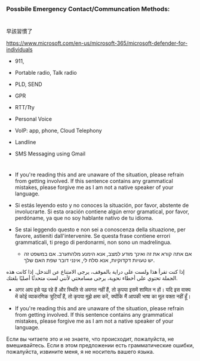 ### Possbile Emergency Contact/Communcation Methods:


#

早該習慣了


https://www.microsoft.com/en-us/microsoft-365/microsoft-defender-for-individuals

- 911,
- Portable radio, Talk radio
- PLD, SEND
- GPR
- RTT/Tty
- Personal Voice
- VoIP: app, phone, Cloud Telephony
- Landline
- SMS Messaging using Gmail
 
  #
- If you're reading this and are unaware of the situation, please refrain from getting involved. If this sentence contains any grammatical mistakes, please forgive me as I am not a native speaker of your language.

- Si estás leyendo esto y no conoces la situación, por favor, abstente de involucrarte. Si esta oración contiene algún error gramatical, por favor, perdóname, ya que no soy hablante nativo de tu idioma.

- Se stai leggendo questo e non sei a conoscenza della situazione, per favore, astieniti dall'intervenire. Se questa frase contiene errori grammaticali, ti prego di perdonarmi, non sono un madrelingua.

   - אם אתה קורא את זה ואינך מודע למצב, אנא הימנע מלהתערב. אם במשפט זה יש טעויות דקדוקיות, אנא סלח לי, אינני דובר שפת האם שלך.

<!--- - إذا كنت تقرأ هذا ولست على دراية بالموقف، يرجى الامتناع عن التدخل. إذا كانت هذه الجملة تحتوي على أخطاء نحوية، يرجى مسامحتي لأنني لست متحدثًا أصليًا بلغتك--->

إذا كنت تقرأ هذا ولست على دراية بالموقف، يرجى الامتناع عن التدخل. إذا كانت هذه الجملة تحتوي على أخطاء نحوية، يرجى مسامحتي لأنني لست متحدثًا أصليًا بلغتك.


- अगर आप इसे पढ़ रहे हैं और स्थिति से अवगत नहीं हैं, तो कृपया इसमें शामिल न हों। यदि इस वाक्य में कोई व्याकरणिक त्रुटियाँ हैं, तो कृपया मुझे क्षमा करें, क्योंकि मैं आपकी भाषा का मूल वक्ता नहीं हूँ।


- If you're reading this and are unaware of the situation, please refrain from getting involved. If this sentence contains any grammatical mistakes, please forgive me as I am not a native speaker of your language.


Если вы читаете это и не знаете, что происходит, пожалуйста, не вмешивайтесь. Если в этом предложении есть грамматические ошибки, пожалуйста, извините меня, я не носитель вашего языка.
